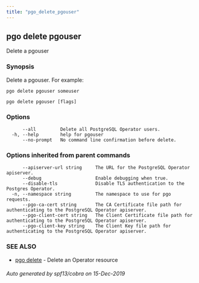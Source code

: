 ```yaml
---
title: "pgo_delete_pgouser"
---
```

## pgo delete pgouser

Delete a pgouser

### Synopsis

Delete a pgouser. For example:

    pgo delete pgouser someuser

```
pgo delete pgouser [flags]
```

### Options

```
      --all         Delete all PostgreSQL Operator users.
  -h, --help        help for pgouser
      --no-prompt   No command line confirmation before delete.
```

### Options inherited from parent commands

```
      --apiserver-url string     The URL for the PostgreSQL Operator apiserver.
      --debug                    Enable debugging when true.
      --disable-tls              Disable TLS authentication to the Postgres Operator.
  -n, --namespace string         The namespace to use for pgo requests.
      --pgo-ca-cert string       The CA Certificate file path for authenticating to the PostgreSQL Operator apiserver.
      --pgo-client-cert string   The Client Certificate file path for authenticating to the PostgreSQL Operator apiserver.
      --pgo-client-key string    The Client Key file path for authenticating to the PostgreSQL Operator apiserver.
```

### SEE ALSO

* [pgo delete](/operatorcli/cli/pgo_delete/)	 - Delete an Operator resource

###### Auto generated by spf13/cobra on 15-Dec-2019
